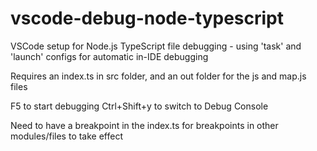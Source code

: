 # vscode-debug-node-typescript
VSCode setup for Node.js TypeScript file debugging - using 'task' and 'launch' configs for automatic in-IDE debugging

Requires an index.ts in src folder, and an out folder for the js and map.js files

F5 to start debugging
Ctrl+Shift+y to switch to Debug Console

Need to have a breakpoint in the index.ts for breakpoints in other modules/files to take effect


